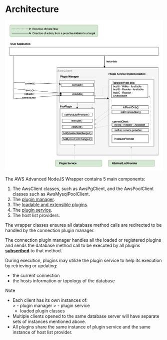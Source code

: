 # Architecture

<div style="center"><img src="../images/plugin_manager.png" alt="diagram on how plugin manager is integrated with the user application"/></div>  

The AWS Advanced NodeJS Wrapper contains 5 main components:

1. The AwsClient classes, such as AwsPgClient, and the AwsPoolClient classes such as AwsMysqlPoolClient.
2. The [plugin manager](./PluginManager.md).
3. The [loadable and extensible plugins](./LoadablePlugins.md).
4. The [plugin service](./PluginService.md).
5. The host list providers.

The wrapper classes ensures all database method calls are redirected to be handled by the connection plugin manager.

The connection plugin manager handles all the loaded or registered plugins and sends the database method call to be executed by all plugins [**subscribed**](./LoadablePlugins.md#subscribed-methods) to that method.

During execution, plugins may utilize the plugin service to help its execution by retrieving or updating:

- the current connection
- the hosts information or topology of the database


> [!NOTE]
> - Each client has its own instances of:  
    >   - plugin manager
    >   - plugin service
>   - loaded plugin classes
> - Multiple clients opened to the same database server will have separate sets of instances mentioned above.
> - All plugins share the same instance of plugin service and the same instance of host list provider.
